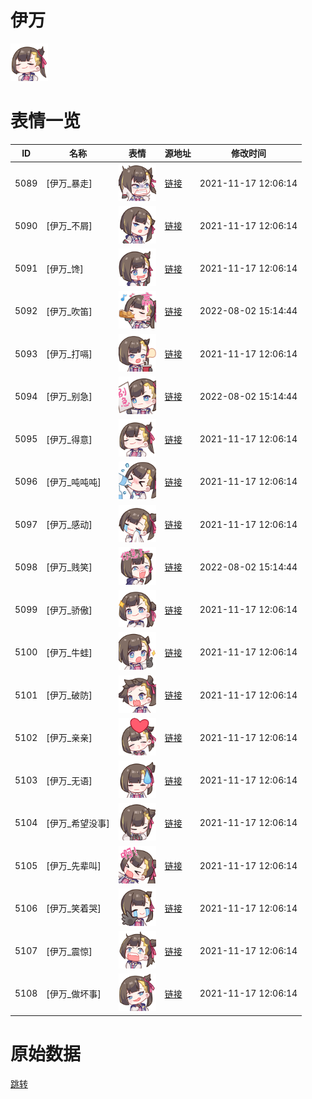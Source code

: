 # 伊万

<img src="./cover.png" height="60" alt="cover" />

# 表情一览

|ID|名称|表情|源地址|修改时间|
|----|----|----|----|----|
|5089|[伊万_暴走]|<img src="./pic/005089_%5B伊万_暴走%5D.png" height="60" alt="暴走"/>|[链接](http://i0.hdslb.com/bfs/emote/cb43c1558a581418bc0b607ffca27d96a3a8c485.png)|2021-11-17 12:06:14|
|5090|[伊万_不屑]|<img src="./pic/005090_%5B伊万_不屑%5D.png" height="60" alt="不屑"/>|[链接](http://i0.hdslb.com/bfs/emote/a0d8d685d13e3205577403ca9696032907c38b34.png)|2021-11-17 12:06:14|
|5091|[伊万_馋]|<img src="./pic/005091_%5B伊万_馋%5D.png" height="60" alt="馋"/>|[链接](http://i0.hdslb.com/bfs/emote/620f535cdff846e18a154a4fa2d646d8b80c1587.png)|2021-11-17 12:06:14|
|5092|[伊万_吹笛]|<img src="./pic/005092_%5B伊万_吹笛%5D.png" height="60" alt="吹笛"/>|[链接](http://i0.hdslb.com/bfs/emote/b3ddf12d7895429dab1c97c67a6bb25a0b67d959.png)|2022-08-02 15:14:44|
|5093|[伊万_打嗝]|<img src="./pic/005093_%5B伊万_打嗝%5D.png" height="60" alt="打嗝"/>|[链接](http://i0.hdslb.com/bfs/emote/8dc0ba541c766c9d7714707235257358d80fed7e.png)|2021-11-17 12:06:14|
|5094|[伊万_别急]|<img src="./pic/005094_%5B伊万_别急%5D.png" height="60" alt="别急"/>|[链接](http://i0.hdslb.com/bfs/emote/b1b35dba7b4b10ee4501535a5c97951fb4dc8d85.png)|2022-08-02 15:14:44|
|5095|[伊万_得意]|<img src="./pic/005095_%5B伊万_得意%5D.png" height="60" alt="得意"/>|[链接](http://i0.hdslb.com/bfs/emote/dc18e2fff11c1e58790f27b7f412b4198ecaafa0.png)|2021-11-17 12:06:14|
|5096|[伊万_吨吨吨]|<img src="./pic/005096_%5B伊万_吨吨吨%5D.png" height="60" alt="吨吨吨"/>|[链接](http://i0.hdslb.com/bfs/emote/224fca39a558b7ded7a04e7c3fe2fa00b7e1b514.png)|2021-11-17 12:06:14|
|5097|[伊万_感动]|<img src="./pic/005097_%5B伊万_感动%5D.png" height="60" alt="感动"/>|[链接](http://i0.hdslb.com/bfs/emote/762c255553c137b4bd575ab3b549f6dd7172805d.png)|2021-11-17 12:06:14|
|5098|[伊万_贱笑]|<img src="./pic/005098_%5B伊万_贱笑%5D.png" height="60" alt="贱笑"/>|[链接](http://i0.hdslb.com/bfs/emote/5d3b48fead98b43ca864ada50e4dc7582550d389.png)|2022-08-02 15:14:44|
|5099|[伊万_骄傲]|<img src="./pic/005099_%5B伊万_骄傲%5D.png" height="60" alt="骄傲"/>|[链接](http://i0.hdslb.com/bfs/emote/1ca4b19631076aa80289bdacbbc69f5145fb2903.png)|2021-11-17 12:06:14|
|5100|[伊万_牛蛙]|<img src="./pic/005100_%5B伊万_牛蛙%5D.png" height="60" alt="牛蛙"/>|[链接](http://i0.hdslb.com/bfs/emote/bda323d0b49781e1f001a4e5db58f123cd5c89d0.png)|2021-11-17 12:06:14|
|5101|[伊万_破防]|<img src="./pic/005101_%5B伊万_破防%5D.png" height="60" alt="破防"/>|[链接](http://i0.hdslb.com/bfs/emote/8522ae457a29e63a12d7f57e4919bb1645e0c07d.png)|2021-11-17 12:06:14|
|5102|[伊万_亲亲]|<img src="./pic/005102_%5B伊万_亲亲%5D.png" height="60" alt="亲亲"/>|[链接](http://i0.hdslb.com/bfs/emote/39a5183b868de875c7be9f190839ff4d41e35903.png)|2021-11-17 12:06:14|
|5103|[伊万_无语]|<img src="./pic/005103_%5B伊万_无语%5D.png" height="60" alt="无语"/>|[链接](http://i0.hdslb.com/bfs/emote/5f9ea02d07ee121c9a53e5681b7865d49c9d5331.png)|2021-11-17 12:06:14|
|5104|[伊万_希望没事]|<img src="./pic/005104_%5B伊万_希望没事%5D.png" height="60" alt="希望没事"/>|[链接](http://i0.hdslb.com/bfs/emote/6818ebe7938c3e43e6be2749054528d9cb7267be.png)|2021-11-17 12:06:14|
|5105|[伊万_先辈叫]|<img src="./pic/005105_%5B伊万_先辈叫%5D.png" height="60" alt="先辈叫"/>|[链接](http://i0.hdslb.com/bfs/emote/e1f18154b364ecfbcc09ae8cc3dfa0173403d619.png)|2021-11-17 12:06:14|
|5106|[伊万_笑着哭]|<img src="./pic/005106_%5B伊万_笑着哭%5D.png" height="60" alt="笑着哭"/>|[链接](http://i0.hdslb.com/bfs/emote/44a79e027eb35765577ad11d7d97bbd2eb0cb336.png)|2021-11-17 12:06:14|
|5107|[伊万_震惊]|<img src="./pic/005107_%5B伊万_震惊%5D.png" height="60" alt="震惊"/>|[链接](http://i0.hdslb.com/bfs/emote/ee5a67cd9cb22e479999a4c6de48a15065404bb7.png)|2021-11-17 12:06:14|
|5108|[伊万_做坏事]|<img src="./pic/005108_%5B伊万_做坏事%5D.png" height="60" alt="做坏事"/>|[链接](http://i0.hdslb.com/bfs/emote/b857f8bc4b9939934bb237376cef4e4a65594926.png)|2021-11-17 12:06:14|

# 原始数据

[跳转](./raw.json)

